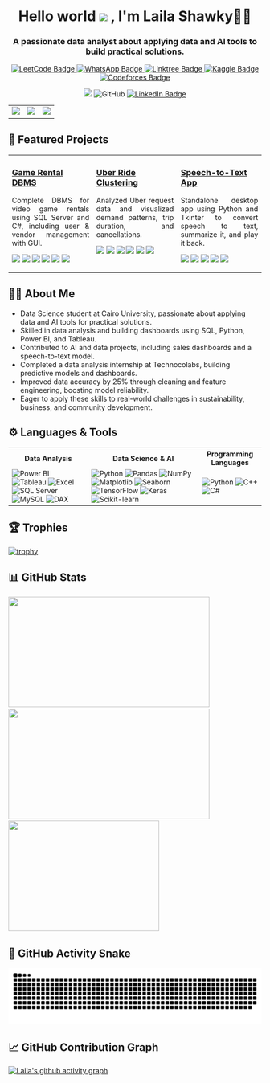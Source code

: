 <h1 align="center">Hello world <img src="https://fonts.gstatic.com/s/e/notoemoji/latest/1f44b/512.webp" width="30"/> , I'm Laila Shawky👩‍💻</h1>
<h3 align="center">A passionate data analyst about applying data and AI tools to build practical solutions.</h3>

<!--Connections -->
</p>
<p align="center">
    <a href="https://leetcode.com/u/laila-m-shawky" target="_blank">
    <img src="https://img.shields.io/badge/LeetCode-FFA116?style=for-the-badge&logo=leetcode&logoColor=black" alt="LeetCode Badge" />
  </a>
  <a href="https://wa.me/201032073785" target="_blank">
  <img src="https://img.shields.io/badge/WhatsApp-25D366?style=for-the-badge&logo=WhatsApp&logoColor=white" alt="WhatsApp Badge"/>
  </a>
  <a href="https://linktr.ee/laila.shawky" target="_blank">
    <img src="https://img.shields.io/badge/linktree-39E09B?style=for-the-badge&logo=linktree&logoColor=white" alt="Linktree Badge" />
  </a>


  <a href="https://www.kaggle.com/lailamshawky" target="_blank">
  <img src="https://img.shields.io/badge/Kaggle-20BEFF?style=for-the-badge&logo=Kaggle&logoColor=white" alt="Kaggle Badge"/>
</a>
    <a href="https://codeforces.com/profile/statixia" target="_blank">
    <img src="https://img.shields.io/badge/Codeforces-445f9d?style=for-the-badge&logo=codeforces&logoColor=white" alt="Codeforces Badge" />
  </a>
</p>

<p align="center">
    <img src="https://komarev.com/ghpvc/?username=laila-m-shawky&label=Profile%20views&color=0e75b6&style=flat-square" />
  <img alt="GitHub" src="https://img.shields.io/badge/dynamic/json?logo=github&label=GitHub+Followers&labelColor=282c34&color=181717&query=%24.data.totalSubs&url=https%3A%2F%2Fapi.spencerwoo.com%2Fsubstats%2F%3Fsource%3Dgithub%26queryKey%3Dlaila-m-shawky&longCache=true"/>
  <a href="https://www.linkedin.com/in/laila-m-shawky/" target="_blank">
     <img src="https://img.shields.io/badge/LinkedIn-Laila_Shawky-0A66C2?style=flat&logo=linkedin&logoColor=white" alt="LinkedIn Badge"/>
  </a>
</p>

<!-- Giphs-->
<p align="center">
  <table width="100%">
    <tr>
      <td width="33%" align="center">
        <img src="giphy.gif" width="100%" />
      </td>
      <td width="33%" align="center">
        <img src="https://media2.giphy.com/media/v1.Y2lkPTc5MGI3NjExbmdkcG1oOW5ma256aDFxbjZlNThhY3BqZGE4ZjZobXZvNW16MWZ2dSZlcD12MV9pbnRlcm5hbF9naWZfYnlfaWQmY3Q9Zw/JWuBH9rCO2uZuHBFpm/giphy.gif" width="100%" />
      </td>
      <td width="33%" align="center">
        <img src="https://media3.giphy.com/media/v1.Y2lkPTc5MGI3NjExOW9kd3hnaGxlNmxveHEyc2RoOWplNmZucDI1eGNscjFnOHp6YXdsNSZlcD12MV9pbnRlcm5hbF9naWZfYnlfaWQmY3Q9Zw/l3vR85PnGsBwu1PFK/giphy.gif" width="100%" />
      </td>
    </tr>
  </table>
</p>

  
## 📌 Featured Projects
<table>
  <tr valign="top">
    <td width="33%" align="left">
      <h3><a href="https://github.com/Laila-M-Shawky/Game-Rental-Database-Management-System">Game Rental DBMS</a></h3>
      <p align="justify">Complete DBMS for video game rentals using SQL Server and C#, including user & vendor management with GUI.</p>
      <p>
        <img src="https://img.shields.io/badge/-C%23-68217A?style=flat&logo=c-sharp&logoColor=white" />
        <img src="https://img.shields.io/badge/-SQL_Server-CC2927?style=flat&logo=microsoft-sql-server&logoColor=white" />
        <img src="https://img.shields.io/badge/-GUI-4682B4?style=flat" />
<img src="https://img.shields.io/badge/-Conceptual_ERD-6A5ACD?style=flat&logo=diagram&logoColor=white" />
<img src="https://img.shields.io/badge/-Physical_ERD-FF8C00?style=flat&logo=database&logoColor=white" />
<img src="https://img.shields.io/badge/-Schema_Diagram-20B2AA?style=flat&logo=simpleicons&logoColor=white" />
      </p>
    </td>
    <td width="33%" align="left">
      <h3><a href="https://github.com/Laila-M-Shawky/Uber-Ride-Requests-Analysis-and-Clustering">Uber Ride Clustering</a></h3>
      <p align="justify">Analyzed Uber request data and visualized demand patterns, trip duration, and cancellations.</p>
      <p>
        <img src="https://img.shields.io/badge/-Python-181717?style=flat&logo=python&logoColor=white" />
        <img src="https://img.shields.io/badge/-Pandas-150458?style=flat&logo=pandas&logoColor=white" />
        <img src="https://img.shields.io/badge/-Seaborn-9E9E9E?style=flat" />
        <img src="https://img.shields.io/badge/-Matplotlib-11557C?style=flat" />
        <img src="https://img.shields.io/badge/-Jupyter-F37626?style=flat&logo=jupyter&logoColor=white" />
<img src="https://img.shields.io/badge/-Scikit--learn-F7931E?style=flat&logo=scikit-learn&logoColor=white" />
      </p>
    </td>
    <td width="33%" align="left">
      <h3><a href="https://github.com/Laila-M-Shawky/Speech-to-text-converter">Speech-to-Text App</a></h3>
      <p align="justify">Standalone desktop app using Python and Tkinter to convert speech to text, summarize it, and play it back.</p>
      <p>
        <img src="https://img.shields.io/badge/-Python-181717?style=flat&logo=python&logoColor=white" />
        <img src="https://img.shields.io/badge/-Tkinter-FFB300?style=flat" />
        <img src="https://img.shields.io/badge/-NLP-2E8B57?style=flat" />
<img src="https://img.shields.io/badge/-SpeechRecognition-3776AB?style=flat" />

<img src="https://img.shields.io/badge/-Jupyter-F37626?style=flat&logo=jupyter&logoColor=white" />
      </p>
    </td>
  </tr>
</table>





## 👩‍💻 About Me
-  Data Science student at Cairo University, passionate about applying data and AI tools for practical solutions.
-  Skilled in data analysis and building dashboards using SQL, Python, Power BI, and Tableau.   
-  Contributed to AI and data projects, including sales dashboards and a speech-to-text model.   
-  Completed a data analysis internship at Technocolabs, building predictive models and dashboards. 
-  Improved data accuracy by 25% through cleaning and feature engineering, boosting model reliability.   
-  Eager to apply these skills to real-world challenges in sustainability, business, and community development.


## ⚙️ Languages & Tools
<table>
  <tr>
    <th>Data Analysis</th>
    <th>Data Science & AI</th>
    <th>Programming Languages</th>
  </tr>
  <tr>
    <td>
      <img src="https://img.shields.io/badge/Power BI-F2C811?style=for-the-badge&logo=powerbi&logoColor=black" alt="Power BI"/>
      <img src="https://img.shields.io/badge/Tableau-E97627?style=for-the-badge&logo=tableau&logoColor=white" alt="Tableau"/>
      <img src="https://img.shields.io/badge/Excel-217346?style=for-the-badge&logo=microsoft-excel&logoColor=white" alt="Excel"/>
      <img src="https://img.shields.io/badge/SQL Server-CC2927?style=for-the-badge&logo=microsoft-sql-server&logoColor=white" alt="SQL Server"/>
      <img src="https://img.shields.io/badge/MySQL-005C84?style=for-the-badge&logo=mysql&logoColor=white" alt="MySQL"/>
      <img src="https://img.shields.io/badge/DAX-004B87?style=for-the-badge&logo=powerbi&logoColor=white" alt="DAX"/>
    </td>
    <td>
      <img src="https://img.shields.io/badge/Python-3776AB?style=for-the-badge&logo=python&logoColor=white" alt="Python"/>
      <img src="https://img.shields.io/badge/Pandas-150458?style=for-the-badge&logo=pandas&logoColor=white" alt="Pandas"/>
      <img src="https://img.shields.io/badge/Numpy-013243?style=for-the-badge&logo=numpy&logoColor=white" alt="NumPy"/>
      <img src="https://img.shields.io/badge/Matplotlib-11557C?style=for-the-badge&logo=matplotlib&logoColor=white" alt="Matplotlib"/>
      <img src="https://img.shields.io/badge/Seaborn-76B7B2?style=for-the-badge&logo=seaborn&logoColor=white" alt="Seaborn"/>
      <img src="https://img.shields.io/badge/TensorFlow-FF6F00?style=for-the-badge&logo=tensorflow&logoColor=white" alt="TensorFlow"/>
      <img src="https://img.shields.io/badge/Keras-D00000?style=for-the-badge&logo=keras&logoColor=white" alt="Keras"/>
      <img src="https://img.shields.io/badge/Scikit Learn-F7931E?style=for-the-badge&logo=scikit-learn&logoColor=white" alt="Scikit-learn"/>
    </td>
    <td>
      <img src="https://img.shields.io/badge/Python-3776AB?style=for-the-badge&logo=python&logoColor=white" alt="Python"/>
      <img src="https://img.shields.io/badge/C++-00599C?style=for-the-badge&logo=cplusplus&logoColor=white" alt="C++"/>
      <img src="https://img.shields.io/badge/C%23-239120?style=for-the-badge&logo=c-sharp&logoColor=white" alt="C#"/>
    </td>
  </tr>
</table>


## 🏆 Trophies
[![trophy](https://github-profile-trophy.vercel.app/?username=ryo-ma&theme=onedark)](https://github.com/ryo-ma/github-profile-trophy)

## 📊 GitHub Stats
<p align="left">
  <img src="https://github-readme-stats.vercel.app/api?username=Laila-M-Shawky&show_icons=true&theme=onedark" 
       width="400" height="220"/>
  <img src="https://streak-stats.demolab.com?user=Laila-M-Shawky&theme=onedark" 
       width="400" height="220"/>
  <img src="https://github-readme-stats.vercel.app/api/top-langs/?username=Laila-M-Shawky&layout=donut&theme=onedark" 
       width="300" height="220"/>
</p>



## 🐍 GitHub Activity Snake
<p align="center">
  <picture>
    <source media="(prefers-color-scheme: dark)" srcset="https://raw.githubusercontent.com/Laila-M-Shawky/snk/output/github-contribution-grid-snake-dark.svg" />
    <source media="(prefers-color-scheme: light)" srcset="https://raw.githubusercontent.com/Laila-M-Shawky/snk/output/github-contribution-grid-snake.svg" />
    <img alt="GitHub Snake Animation" src="https://raw.githubusercontent.com/Laila-M-Shawky/snk/output/github-contribution-grid-snake.svg" />
  </picture>
</p>


## 📈 GitHub Contribution Graph
[![Laila's github activity graph](https://github-readme-activity-graph.vercel.app/graph?username=Laila-M-Shawky&theme=github-compact)](https://github.com/ashutosh00710/github-readme-activity-graph)
